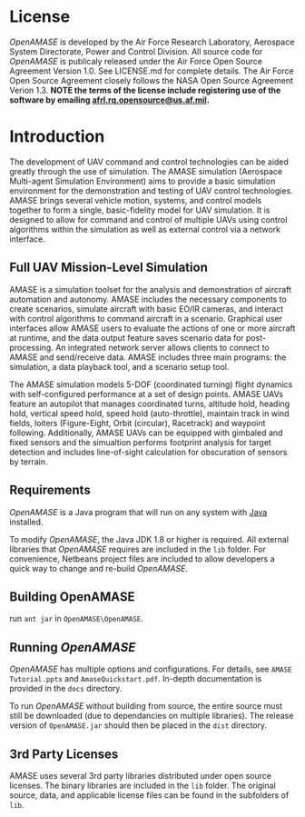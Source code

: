 # License

*OpenAMASE* is developed by the Air Force Research Laboratory, Aerospace System Directorate, Power and Control Division.
All source code for *OpenAMASE* is publicaly released under the Air Force Open Source Agreement
Version 1.0. See LICENSE.md for complete details. The Air Force Open Source Agreement closely follows the NASA Open Source
Agreement Verion 1.3. **NOTE the terms of the license include registering use of the software by emailing <a href="mailto:afrl.rq.opensource@us.af.mil?subject=OpenAMASE Registration&body=Please register me for use of OpenAMASE. Name: ____________">afrl.rq.opensource@us.af.mil</a>.**

# Introduction

The development of UAV command and control technologies can be aided greatly through the use of simulation. The AMASE simulation (Aerospace Multi-agent Simulation Environment) aims to provide a basic simulation environment for the demonstration and testing of UAV control technologies. AMASE brings several vehicle motion, systems, and control models together to form a single, basic-fidelity model for UAV simulation. It is designed to allow for command and control of multiple UAVs using control algorithms within the simulation as well as external control via a network interface.

## Full UAV Mission-Level Simulation
AMASE is a simulation toolset for the analysis and demonstration of aircraft automation and autonomy. AMASE includes the necessary components to create scenarios, simulate aircraft with basic EO/IR cameras, and interact with control algorithms to command aircraft in a scenario. Graphical user interfaces allow AMASE users to evaluate the actions of one or more aircraft at runtime, and the data output feature saves scenario data for post-processing. An integrated network server allows clients to connect to AMASE and send/receive data. AMASE includes three main programs: the simulation, a data playback tool, and a scenario setup tool.

The AMASE simulation models 5-DOF (coordinated turning) flight dynamics with self-configured performance at a set of design points. AMASE UAVs feature an autopilot that manages coordinated turns, altitude hold, heading hold, vertical speed hold, speed hold (auto-throttle), maintain track in wind fields, loiters (Figure-Eight, Orbit (circular), Racetrack) and waypoint following. Additionally, AMASE UAVs can be equipped with gimbaled and fixed sensors and the simualtion performs footprint analysis for target detection and includes line-of-sight calculation for obscuration of sensors by terrain.

## Requirements

*OpenAMASE* is a Java program that will run on any system with [Java][java download] installed.

[java download]: https://java.com/en/download/

To modify *OpenAMASE*, the Java JDK 1.8 or higher is required. All external libraries that *OpenAMASE*
requires are included in the `lib` folder. For convenience, Netbeans project files are included to allow
developers a quick way to change and re-build *OpenAMASE*.

## Building OpenAMASE

run `ant jar` in `OpenAMASE\OpenAMASE`.

## Running *OpenAMASE*

*OpenAMASE* has multiple options and configurations. For details, see `AMASE Tutorial.pptx` and `AmaseQuickstart.pdf`. In-depth
documentation is provided in the `docs` directory.

To run *OpenAMASE* without building from source, the entire source must still be downloaded (due to dependancies on multiple
libraries). The release version of `OpenAMASE.jar` should then be placed in the `dist` directory.

## 3rd Party Licenses
AMASE uses several 3rd party libraries distributed under open source licenses. The binary libraries are included in the `lib` folder. The original source, data, and applicable license files can be found in the subfolders of `lib`.
